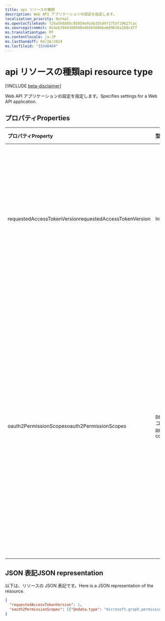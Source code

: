 ```yaml
---
title: api リソースの種類
description: Web API アプリケーションの設定を指定します。
localization_priority: Normal
ms.openlocfilehash: f26a568d05c85059e914b355d971755f19627cac
ms.sourcegitcommit: 014eb3944306948edbb6560dbe689816a168c4f7
ms.translationtype: MT
ms.contentlocale: ja-JP
ms.lasthandoff: 04/26/2019
ms.locfileid: "33348404"
---
```

# <a name="api-resource-type"></a><span data-ttu-id="a28c6-103">api リソースの種類</span><span class="sxs-lookup"><span data-stu-id="a28c6-103">api resource type</span></span>

[!INCLUDE [beta-disclaimer](../../includes/beta-disclaimer.md)]

<span data-ttu-id="a28c6-104">Web API アプリケーションの設定を指定します。</span><span class="sxs-lookup"><span data-stu-id="a28c6-104">Specifies settings for a Web API application.</span></span>

## <a name="properties"></a><span data-ttu-id="a28c6-105">プロパティ</span><span class="sxs-lookup"><span data-stu-id="a28c6-105">Properties</span></span>

| <span data-ttu-id="a28c6-106">プロパティ</span><span class="sxs-lookup"><span data-stu-id="a28c6-106">Property</span></span> | <span data-ttu-id="a28c6-107">型</span><span class="sxs-lookup"><span data-stu-id="a28c6-107">Type</span></span> | <span data-ttu-id="a28c6-108">説明</span><span class="sxs-lookup"><span data-stu-id="a28c6-108">Description</span></span> |
|:---------------|:--------|:----------|
|<span data-ttu-id="a28c6-109">requestedAccessTokenVersion</span><span class="sxs-lookup"><span data-stu-id="a28c6-109">requestedAccessTokenVersion</span></span>|<span data-ttu-id="a28c6-110">Int32</span><span class="sxs-lookup"><span data-stu-id="a28c6-110">Int32</span></span>| <span data-ttu-id="a28c6-111">現在の API リソースに対して承認されたアクセストークンのバージョンを指定します。</span><span class="sxs-lookup"><span data-stu-id="a28c6-111">Specifies the accepted access token version for the current API resource.</span></span> <span data-ttu-id="a28c6-112">可能な値は1または2です。</span><span class="sxs-lookup"><span data-stu-id="a28c6-112">Possible values are 1 or 2.</span></span>  |
|<span data-ttu-id="a28c6-113">oauth2PermissionScopes</span><span class="sxs-lookup"><span data-stu-id="a28c6-113">oauth2PermissionScopes</span></span>|<span data-ttu-id="a28c6-114">[permissionscope](permissionscope.md)コレクション</span><span class="sxs-lookup"><span data-stu-id="a28c6-114">[permissionScope](permissionscope.md) collection</span></span>| <span data-ttu-id="a28c6-115">web API (リソース) アプリケーションがクライアントアプリケーションに公開する OAuth 2.0 アクセス許可スコープのコレクション。</span><span class="sxs-lookup"><span data-stu-id="a28c6-115">The collection of OAuth 2.0 permission scopes that the web API (resource) application exposes to client applications.</span></span> <span data-ttu-id="a28c6-116">これらのアクセス許可スコープは、同意時にクライアントアプリケーションに付与されることがあります。</span><span class="sxs-lookup"><span data-stu-id="a28c6-116">These permission scopes may be granted to client applications during consent.</span></span> |

## <a name="json-representation"></a><span data-ttu-id="a28c6-117">JSON 表記</span><span class="sxs-lookup"><span data-stu-id="a28c6-117">JSON representation</span></span>
<span data-ttu-id="a28c6-118">以下は、リソースの JSON 表記です。</span><span class="sxs-lookup"><span data-stu-id="a28c6-118">Here is a JSON representation of the resource.</span></span>

<!-- {
  "blockType": "resource",
  "optionalProperties": [

  ],
  "@odata.type": "microsoft.graph.apiApplication"
}-->

```json
{
  "requestedAccessTokenVersion": 1,
  "oauth2PermissionScopes": [{"@odata.type": "microsoft.graph.permissionScope"}]
}

```


<!-- uuid: 8fcb5dbc-d5aa-4681-8e31-b001d5168d79
2015-10-25 14:57:30 UTC -->
<!--
{
  "type": "#page.annotation",
  "description": "api resource",
  "keywords": "",
  "section": "documentation",
  "tocPath": "",
  "suppressions": []
}
-->
